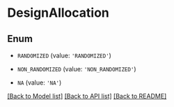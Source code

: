 # DesignAllocation


## Enum

* `RANDOMIZED` (value: `'RANDOMIZED'`)

* `NON_RANDOMIZED` (value: `'NON_RANDOMIZED'`)

* `NA` (value: `'NA'`)

[[Back to Model list]](../README.md#documentation-for-models) [[Back to API list]](../README.md#documentation-for-api-endpoints) [[Back to README]](../README.md)


